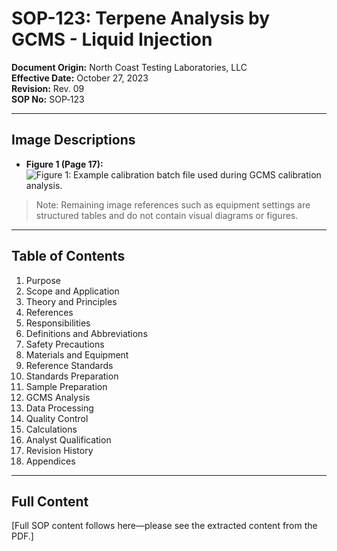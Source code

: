 # SOP-123: Terpene Analysis by GCMS - Liquid Injection

**Document Origin:** North Coast Testing Laboratories, LLC  
**Effective Date:** October 27, 2023  
**Revision:** Rev. 09  
**SOP No:** SOP‐123

---

## Image Descriptions

- **Figure 1 (Page 17):**  
  ![Figure 1: Example calibration batch file used during GCMS calibration analysis.](image_placeholder)

> Note: Remaining image references such as equipment settings are structured tables and do not contain visual diagrams or figures.

---

## Table of Contents

1. Purpose  
2. Scope and Application  
3. Theory and Principles  
4. References  
5. Responsibilities  
6. Definitions and Abbreviations  
7. Safety Precautions  
8. Materials and Equipment  
9. Reference Standards  
10. Standards Preparation  
11. Sample Preparation  
12. GCMS Analysis  
13. Data Processing  
14. Quality Control  
15. Calculations  
16. Analyst Qualification  
17. Revision History  
18. Appendices

---

## Full Content

[Full SOP content follows here—please see the extracted content from the PDF.]

